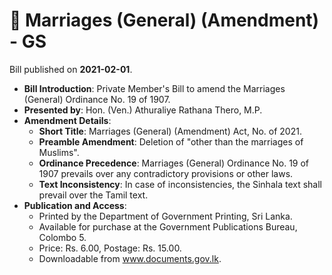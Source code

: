 # 📄  Marriages (General) (Amendment) - GS

Bill published on **2021-02-01**.

- **Bill Introduction**: Private Member's Bill to amend the Marriages (General) Ordinance No. 19 of 1907.
- **Presented by**: Hon. (Ven.) Athuraliye Rathana Thero, M.P.
- **Amendment Details**:
  - **Short Title**: Marriages (General) (Amendment) Act, No. of 2021.
  - **Preamble Amendment**: Deletion of "other than the marriages of Muslims".
  - **Ordinance Precedence**: Marriages (General) Ordinance No. 19 of 1907 prevails over any contradictory provisions or other laws.
  - **Text Inconsistency**: In case of inconsistencies, the Sinhala text shall prevail over the Tamil text.
- **Publication and Access**:
  - Printed by the Department of Government Printing, Sri Lanka.
  - Available for purchase at the Government Publications Bureau, Colombo 5.
  - Price: Rs. 6.00, Postage: Rs. 15.00.
  - Downloadable from www.documents.gov.lk.
